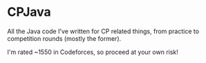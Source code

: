 # CPJava
All the Java code I've written for CP related things, from practice to competition rounds (mostly the former).

I'm rated ~1550 in Codeforces, so proceed at your own risk!

